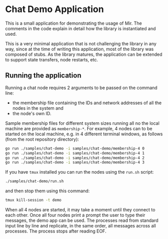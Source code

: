 # Chat Demo Application

This is a small application for demonstrating the usage of Mir.
The comments in the code explain in detail how the library is instantiated and used.

This is a very minimal application that is not challenging the library in any way,
since at the time of writing this application, most of the library was composed of stubs.
As the library matures, the application can be extended to support state transfers, node restarts, etc.

## Running the application

Running a chat node requires 2 arguments to be passed on the command line:
- the membership file containing the IDs and network addresses of all the nodes in the system and
- the node's own ID.

Sample membership files for different system sizes running all no the local machine are provided as `membership-*`.
For example, 4 nodes can to be started on the local machine,
e.g. in 4 different terminal windows, as follows (from the root repository directory):

```bash
go run ./samples/chat-demo -i samples/chat-demo/membership-4 0
go run ./samples/chat-demo -i samples/chat-demo/membership-4 1
go run ./samples/chat-demo -i samples/chat-demo/membership-4 2
go run ./samples/chat-demo -i samples/chat-demo/membership-4 3
```

If you have `tmux` installed you can run the nodes using the `run.sh` script:
```bash
./samples/chat-demo/run.sh
```
and then stop them using this command:
```bash
tmux kill-session -t demo
```

When all 4 nodes are started, it may take a moment until they connect to each other.
Once all four nodes print a prompt the user to type their messages, the demo app can be used.
The processes read from standard input line by line
and replicate, in the same order, all messages across all processes.
The process stops after reading EOF.
